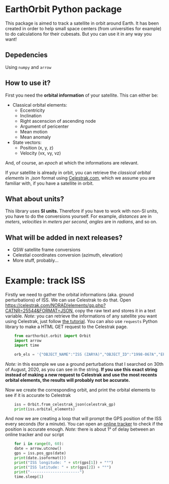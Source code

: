 # EarthOrbit Python package

This package is aimed to track a satellite in orbit around Earth. It has been created in order to help small space centers (from universities for example) to do calculations for their cubesats. But you can use it in any way you want!

## Depedencies
Using `numpy` and `arrow`

## How to use it?

First you need the **orbital information** of your satellite. This can either be:

* Classical orbital elements:
    * Eccentricity
    * Inclination
    * Right ascenscion of ascending node
    * Argument of pericenter
    * Mean motion
    * Mean anomaly
* State vectors:
    * Position (x, y, z)
    * Velocity (vx, vy, vz)

And, of course, an *epoch* at which the informations are relevant.

If your satellite is already in orbit, you can retrieve the *classical orbital elements* in *.json* format using [Celestrak.com](https://celestrak.com), which we assume you are familiar with, if you have a satellite in orbit.



## What about units?

This library uses **SI units.** Therefore if you have to work with non-SI units, you have to do the conversions yourself.
For example, *distances* are in *meters*, *velocities* in *meters per second*, *angles* are in *radians*, and so on.

## What will be added in next releases?

* QSW satellite frame conversions
* Celestial coordinates conversion (azimuth, elevation)
* More stuff, probably...

# Example: track ISS

Firstly we need to gather the orbital informations (aka. ground perturbations) of ISS. We can use Celestrak to do that.
Open https://celestrak.com/NORAD/elements/gp.php?CATNR=25544&FORMAT=JSON, copy the raw text and stores it in a text variable.
*Note:* you can retrieve the informations of any satellite you want using Celestrak, just follow [the tutorial](https://celestrak.com/NORAD/documentation/gp-data-formats.php).
You can also use `requests` Python library to make a HTML GET request to the Celestrak page.

```python
    from earthorbit.orbit import Orbit
    import arrow
    import time

    orb_els = '{"OBJECT_NAME":"ISS (ZARYA)","OBJECT_ID":"1998-067A","EPOCH":"2020-08-30T05:35:34.243872","MEAN_MOTION":15.49199437,"ECCENTRICITY":0.000186,"INCLINATION":51.647,"RA_OF_ASC_NODE":342.0279,"ARG_OF_PERICENTER":69.3228,"MEAN_ANOMALY":129.2061,"EPHEMERIS_TYPE":0,"CLASSIFICATION_TYPE":"U","NORAD_CAT_ID":25544,"ELEMENT_SET_NO":999,"REV_AT_EPOCH":24349,"BSTAR":3.9609e-5,"MEAN_MOTION_DOT":1.748e-5,"MEAN_MOTION_DDOT":0}'
```

*Note:* in this example we use a ground perturbations that I searched on 30th of August, 2020, as you can see in the string. **If you use this exact string instead of making a new request to Celestrak and use the most recents orbital elements, the results will probably not be accurate.**

Now we create the corresponding orbit, and print the orbital elements to see if it is accurate to Celestrak

```python
    iss = Orbit.from_celestrak_json(celestrak_gp)
    print(iss.orbital_elements)
```

And now we are creating a loop that will prompt the GPS position of the ISS every seconds (for a minute). You can open an [online tracker](http://www.isstracker.com/) to check if the position is accurate enough.
*Note:* there is about 1° of delay between an online tracker and our script

```python
    for i in range(0, 60):
    date = arrow.utcnow()
    gps = iss.pos_gps(date)
    print(date.isoformat())
    print("ISS longitude: " + str(gps[1]) + "°")
    print("ISS latitude: " + str(gps[2]) + "°")
    print("----------------------")
    time.sleep(1)
```